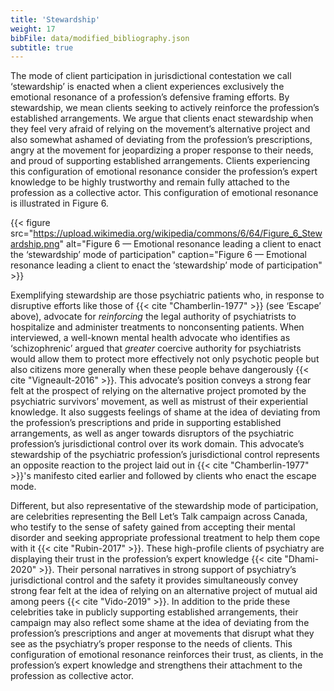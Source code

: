 ```yaml
---
title: 'Stewardship'
weight: 17
bibFile: data/modified_bibliography.json
subtitle: true
---
```


The mode of client participation in jurisdictional contestation we call ‘stewardship’ is enacted when a client experiences exclusively the emotional resonance of a profession’s defensive framing efforts. By stewardship, we mean clients seeking to actively reinforce the profession’s established arrangements. We argue that clients enact stewardship when they feel very afraid of relying on the movement’s alternative project and also somewhat ashamed of deviating from the profession’s prescriptions, angry at the movement for jeopardizing a proper response to their needs, and proud of supporting established arrangements. Clients experiencing this configuration of emotional resonance consider the profession’s expert knowledge to be highly trustworthy and remain fully attached to the profession as a collective actor. This configuration of emotional resonance is illustrated in Figure 6.

{{< figure src="https://upload.wikimedia.org/wikipedia/commons/6/64/Figure_6_Stewardship.png" alt="Figure 6 — Emotional resonance leading a client to enact the ‘stewardship’ mode of participation" caption="Figure 6 — Emotional resonance leading a client to enact the ‘stewardship’ mode of participation" >}}

Exemplifying stewardship are those psychiatric patients who, in response to disruptive efforts like those of {{< cite "Chamberlin-1977" >}} (see ‘Escape’ above), advocate for _reinforcing_ the legal authority of psychiatrists to hospitalize and administer treatments to nonconsenting patients. When interviewed, a well-known mental health advocate who identifies as ‘schizophrenic’ argued that _greater_ coercive authority for psychiatrists would allow them to protect more effectively not only psychotic people but also citizens more generally when these people behave dangerously {{< cite "Vigneault-2016" >}}. This advocate’s position conveys a strong fear felt at the prospect of relying on the alternative project promoted by the psychiatric survivors’ movement, as well as mistrust of their experiential knowledge. It also suggests feelings of shame at the idea of deviating from the profession’s prescriptions and pride in supporting established arrangements, as well as anger towards disruptors of the psychiatric profession’s jurisdictional control over its work domain. This advocate’s stewardship of the psychiatric profession’s jurisdictional control represents an opposite reaction to the project laid out in {{< cite "Chamberlin-1977" >}}'s manifesto cited earlier and followed by clients who enact the escape mode.

Different, but also representative of the stewardship mode of participation, are celebrities representing the Bell Let’s Talk campaign across Canada, who testify to the sense of safety gained from accepting their mental disorder and seeking appropriate professional treatment to help them cope with it {{< cite "Rubin-2017" >}}. These high-profile clients of psychiatry are displaying their trust in the profession’s expert knowledge {{< cite "Dhami-2020" >}}. Their personal narratives in strong support of psychiatry’s jurisdictional control and the safety it provides simultaneously convey strong fear felt at the idea of relying on an alternative project of mutual aid among peers {{< cite "Vido-2019" >}}. In addition to the pride these celebrities take in publicly supporting established arrangements, their campaign may also reflect some shame at the idea of deviating from the profession’s prescriptions and anger at movements that disrupt what they see as the psychiatry’s proper response to the needs of clients. This configuration of emotional resonance reinforces their trust, as clients, in the profession’s expert knowledge and strengthens their attachment to the profession as collective actor.
